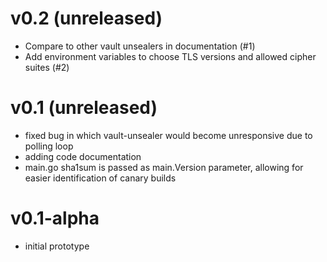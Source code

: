 # v0.2 (unreleased)
* Compare to other vault unsealers in documentation (#1)
* Add environment variables to choose TLS versions and allowed cipher suites (#2)

# v0.1 (unreleased)
* fixed bug in which vault-unsealer would become unresponsive due to polling loop
* adding code documentation
* main.go sha1sum is passed as main.Version parameter, allowing for easier identification of canary builds

# v0.1-alpha
* initial prototype
